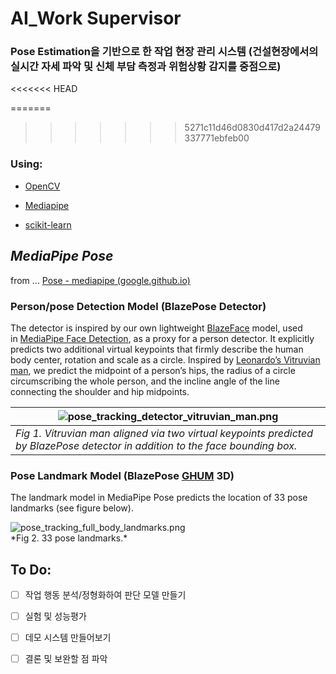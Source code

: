 # AI_Work Supervisor



### **Pose Estimation을 기반으로 한 작업 현장 관리 시스템 (건설현장에서의 실시간 자세 파악 및 신체 부담 측정과 위험상황 감지를 중점으로)**
<<<<<<< HEAD

=======
>>>>>>> 5271c11d46d0830d417d2a24479337771ebfeb00


### Using:

- [OpenCV](https://opencv.org/)

- [Mediapipe](https://google.github.io/mediapipe/)

- [scikit-learn](https://scikit-learn.org/stable/)



## *MediaPipe Pose*

from ... [Pose - mediapipe (google.github.io)](https://google.github.io/mediapipe/solutions/pose)

### Person/pose Detection Model (BlazePose Detector)

The detector is inspired by our own lightweight [BlazeFace](https://arxiv.org/abs/1907.05047) model, used in [MediaPipe Face Detection](https://google.github.io/mediapipe/solutions/face_detection.html), as a proxy for a person detector. It explicitly predicts two additional virtual keypoints that firmly describe the human body center, rotation and scale as a circle. Inspired by [Leonardo’s Vitruvian man](https://en.wikipedia.org/wiki/Vitruvian_Man), we predict the midpoint of a person’s hips, the radius of a circle circumscribing the whole person, and the incline angle of the line connecting the shoulder and hip midpoints.

| <img src="https://google.github.io/mediapipe/images/mobile/pose_tracking_detector_vitruvian_man.png" title="" alt="pose_tracking_detector_vitruvian_man.png" data-align="center"> |
| --------------------------------------------------------------------------------------------------------------------------------------------------------------------------------- |
| *Fig 1. Vitruvian man aligned via two virtual keypoints predicted by BlazePose detector in addition to the face bounding box.*                                                    |

### Pose Landmark Model (BlazePose [GHUM](https://github.com/google-research/google-research/tree/master/ghum) 3D)

The landmark model in MediaPipe Pose predicts the location of 33 pose landmarks (see figure below).

<img src="https://google.github.io/mediapipe/images/mobile/pose_tracking_full_body_landmarks.png" title="" alt="pose_tracking_full_body_landmarks.png" data-align="center">
<br>
*Fig 2. 33 pose landmarks.*





## To Do:

- [ ]  작업 행동 분석/정형화하여 판단 모델 만들기

- [ ]  실험 및 성능평가

- [ ]  데모 시스템 만들어보기

- [ ]  결론 및 보완할 점 파악

